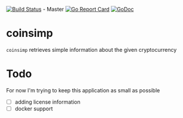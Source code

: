 [![Build Status](https://travis-ci.org/juanri0s/coinsimp.svg?branch=master)](https://travis-ci.com/juanri0s/coinsimp) - Master
[![Go Report Card](https://goreportcard.com/badge/github.com/juanri0s/coinsimp)](https://goreportcard.com/report/github.com/juanri0s/coinsimp)
[![GoDoc](https://godoc.org/github.com/juanri0s/coinsimp?status.svg)](https://godoc.org/github.com/juanri0s/coinsimp)

# coinsimp

`coinsimp` retrieves simple information about the given cryptocurrency

# Todo

For now I'm trying to keep this application as small as possible

- [ ] adding license information
- [ ] docker support
